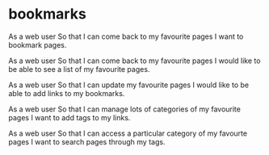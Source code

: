 # bookmarks

As a web user
So that I can come back to my favourite pages
I want to bookmark pages.

As a web user
So that I can come back to my favourite pages
I would like to be able to see a list of my favourite pages.

As a web user
So that I can update my favourite pages
I would like to be able to add links to my bookmarks.

As a web user
So that I can manage lots of categories of my favourite pages
I want to add tags to my links.

As a web user
So that I can access a particular category of my favourte pages
I want to search pages through my tags.
